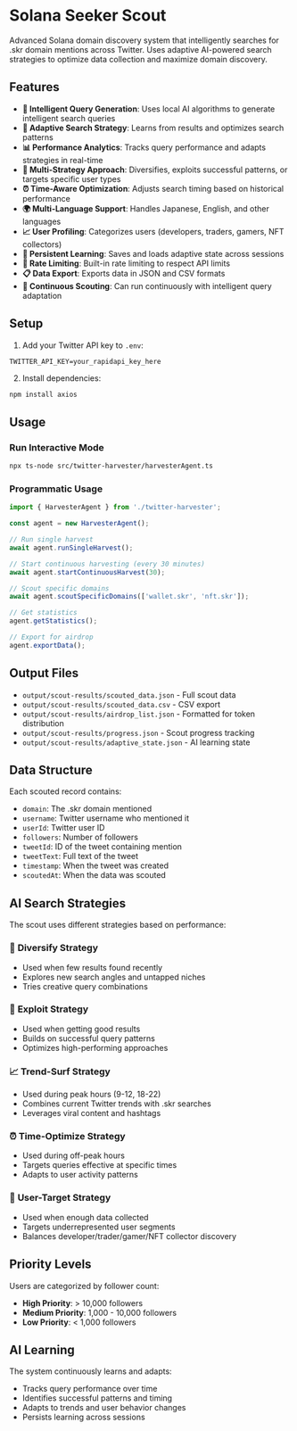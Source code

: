 # Solana Seeker Scout

Advanced Solana domain discovery system that intelligently searches for .skr domain mentions across Twitter. Uses adaptive AI-powered search strategies to optimize data collection and maximize domain discovery.

## Features

- **🤖 Intelligent Query Generation**: Uses local AI algorithms to generate intelligent search queries
- **🧠 Adaptive Search Strategy**: Learns from results and optimizes search patterns
- **📊 Performance Analytics**: Tracks query performance and adapts strategies in real-time
- **🎯 Multi-Strategy Approach**: Diversifies, exploits successful patterns, or targets specific user types
- **⏰ Time-Aware Optimization**: Adjusts search timing based on historical performance
- **🌍 Multi-Language Support**: Handles Japanese, English, and other languages
- **📈 User Profiling**: Categorizes users (developers, traders, gamers, NFT collectors)
- **💾 Persistent Learning**: Saves and loads adaptive state across sessions
- **🔄 Rate Limiting**: Built-in rate limiting to respect API limits
- **📋 Data Export**: Exports data in JSON and CSV formats
- **🚀 Continuous Scouting**: Can run continuously with intelligent query adaptation

## Setup

1. Add your Twitter API key to `.env`:
```
TWITTER_API_KEY=your_rapidapi_key_here
```

2. Install dependencies:
```bash
npm install axios
```

## Usage

### Run Interactive Mode
```bash
npx ts-node src/twitter-harvester/harvesterAgent.ts
```

### Programmatic Usage
```typescript
import { HarvesterAgent } from './twitter-harvester';

const agent = new HarvesterAgent();

// Run single harvest
await agent.runSingleHarvest();

// Start continuous harvesting (every 30 minutes)
await agent.startContinuousHarvest(30);

// Scout specific domains
await agent.scoutSpecificDomains(['wallet.skr', 'nft.skr']);

// Get statistics
agent.getStatistics();

// Export for airdrop
agent.exportData();
```

## Output Files

- `output/scout-results/scouted_data.json` - Full scout data
- `output/scout-results/scouted_data.csv` - CSV export
- `output/scout-results/airdrop_list.json` - Formatted for token distribution
- `output/scout-results/progress.json` - Scout progress tracking
- `output/scout-results/adaptive_state.json` - AI learning state

## Data Structure

Each scouted record contains:
- `domain`: The .skr domain mentioned
- `username`: Twitter username who mentioned it
- `userId`: Twitter user ID
- `followers`: Number of followers
- `tweetId`: ID of the tweet containing mention
- `tweetText`: Full text of the tweet
- `timestamp`: When the tweet was created
- `scoutedAt`: When the data was scouted

## AI Search Strategies

The scout uses different strategies based on performance:

### 🎯 **Diversify Strategy**
- Used when few results found recently
- Explores new search angles and untapped niches
- Tries creative query combinations

### 🚀 **Exploit Strategy** 
- Used when getting good results
- Builds on successful query patterns
- Optimizes high-performing approaches

### 📈 **Trend-Surf Strategy**
- Used during peak hours (9-12, 18-22)
- Combines current Twitter trends with .skr searches
- Leverages viral content and hashtags

### ⏰ **Time-Optimize Strategy**
- Used during off-peak hours
- Targets queries effective at specific times
- Adapts to user activity patterns

### 👥 **User-Target Strategy**
- Used when enough data collected
- Targets underrepresented user segments
- Balances developer/trader/gamer/NFT collector discovery

## Priority Levels

Users are categorized by follower count:
- **High Priority**: > 10,000 followers  
- **Medium Priority**: 1,000 - 10,000 followers
- **Low Priority**: < 1,000 followers

## AI Learning

The system continuously learns and adapts:
- Tracks query performance over time
- Identifies successful patterns and timing
- Adapts to trends and user behavior changes
- Persists learning across sessions